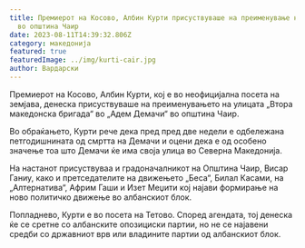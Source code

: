 ```yaml
---
title: Премиерот на Косово, Албин Курти присуствуваше на преименување на улица
  во општина Чаир
date: 2023-08-11T14:39:32.806Z
category: македонија
featured: true
featuredImage: ../img/kurti-cair.jpg
author: Вардарски
---
```

<!--StartFragment-->

Премиерот на Косово, Албин Курти, кој е во неофицијална посета на земјава, денеска присуствуваше на преименувањето на улицата „Втора македонска бригада“ во „Адем Демачи“ во општина Чаир. 

Во обраќањето, Курти рече дека пред пред две недели е одбележана петгодишнината од смртта на Демачи и оцени дека е од особено значење тоа што Демачи ќе има своја улица во Северна Македонија.

На настанот присуствуваа и градоначалникот на Општина Чаир, Висар Ганиу, како и претседателите на движењето „Беса“, Билал Касами, на „Алтернатива“, Африм Гаши и Изет Меџити кој најави формирање на ново политичко движење во албанскиот блок.

<!--EndFragment--><!--StartFragment-->

Попладнево, Курти е во посета на Тетово. Според агендата, тој денеска ќе се сретне со албанските опозициски партии, но не се најавени средби со државниот врв или владините партии од албанскиот блок. 

<!--EndFragment-->